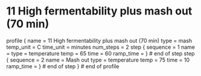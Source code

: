 # 11 High fermentability plus mash out (70 min)

profile
{
  name = 11 High fermentability plus mash out (70 min)
  type = mash
  temp_unit = C
  time_unit = minutes
  num_steps = 2
  step
  {
    sequence = 1
    name =
    type = temperature
    temp = 65
    time = 60
    ramp_time =
  } # end of step
  step
  {
    sequence = 2
    name = Mash out
    type = temperature
    temp = 75
    time = 10
    ramp_time =
  } # end of step
} # end of profile
